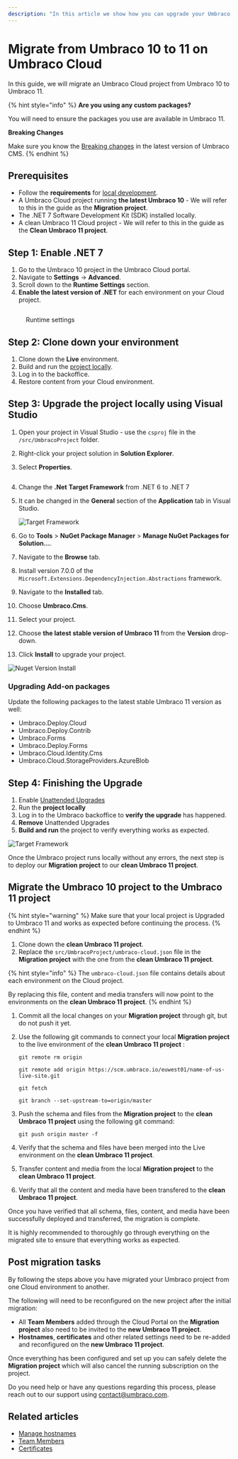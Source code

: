 ```yaml
---
description: "In this article we show how you can upgrade your Umbraco 10 Cloud project locally to Umbraco 11 and then migrate the project to a new Umbraco 11 project."
---
```


# Migrate from Umbraco 10 to 11 on Umbraco Cloud

In this guide, we will migrate an Umbraco Cloud project from Umbraco 10 to Umbraco 11.

{% hint style="info" %}
**Are you using any custom packages?**

You will need to ensure the packages you use are available in Umbraco 11.

**Breaking Changes**

Make sure you know the [Breaking changes](../../umbraco-cms/fundamentals/setup/upgrading/version-specific/) in the latest version of Umbraco CMS.
{% endhint %}

## Prerequisites

* Follow the **requirements** for [local development](../../umbraco-cms/fundamentals/setup/requirements.md#local-development).
* A Umbraco Cloud project running **the latest Umbraco 10** - We will refer to this in the guide as the **Migration project**.
* The .NET 7 Software Development Kit (SDK) installed locally.
* A clean Umbraco 11 Cloud project - We will refer to this in the guide as the **Clean Umbraco 11 project**.

## Step 1: Enable .NET 7

1. Go to the Umbraco 10 project in the Umbraco Cloud portal.
2. Navigate to **Settings** -> **Advanced**.
3. Scroll down to the **Runtime Settings** section.
4. **Enable the latest version of .NET** for each environment on your Cloud project.

<figure><img src="../../.gitbook/assets/runtime-settings.png" alt=""><figcaption><p>Runtime settings</p></figcaption></figure>

## Step 2: Clone down your environment

1. Clone down the **Live** environment.
2. Build and run the [project locally](../set-up/working-locally.md#running-the-site-locally).
3. Log in to the backoffice.
4. Restore content from your Cloud environment.

## Step 3: Upgrade the project locally using Visual Studio

1. Open your project in Visual Studio - use the `csproj` file in the `/src/UmbracoProject` folder.
2. Right-click your project solution in **Solution Explorer**.
3. Select **Properties**.

    <figure><img src="images/Solution-Explorer.png" alt=""><figcaption></figcaption></figure>
4. Change the **.Net** **Target Framework** from .NET 6 to .NET 7
5. It can be changed in the **General** section of the **Application** tab  in Visual Studio.

    ![Target Framework](images/Target-Framework.png)
6. Go to **Tools** > **NuGet Package Manager** > **Manage NuGet Packages for Solution...**.
7. Navigate to the **Browse** tab.
8. Install version 7.0.0 of the `Microsoft.Extensions.DependencyInjection.Abstractions` framework.
9. Navigate to the **Installed** tab.
10. Choose **Umbraco.Cms**.
11. Select your project.
12. Choose **the latest stable version of Umbraco 11** from the **Version** drop-down.
13. Click **Install** to upgrade your project.

![Nuget Version Install](images/Nuget-Version-Install.png)

### Upgrading Add-on packages

Update the following packages to the latest stable Umbraco 11 version as well:

* Umbraco.Deploy.Cloud
* Umbraco.Deploy.Contrib
* Umbraco.Forms
* Umbraco.Deploy.Forms
* Umbraco.Cloud.Identity.Cms
* Umbraco.Cloud.StorageProviders.AzureBlob

## Step 4: Finishing the Upgrade

1. Enable [Unattended Upgrades](../../umbraco-cms/reference/configuration/unattendedsettings.md#upgrade-unattended)
2. Run the **project locally**
3. Log in to the Umbraco backoffice to **verify the upgrade** has happened.
4. **Remove** Unattended Upgrades
5. **Build and run** the project to verify everything works as expected.

![Target Framework](images/verify-v10-upgrade-locally.png)

Once the Umbraco project runs locally without any errors, the next step is to deploy our **Migration project** to our **clean Umbraco 11 project**.

## Migrate the Umbraco 10 project to the Umbraco 11 project

{% hint style="warning" %}
Make sure that your local project is Upgraded to Umbraco 11 and works as expected before continuing the process.
{% endhint %}

1. Clone down the **clean Umbraco 11 project**.
2. Replace the `src/UmbracoProject/umbraco-cloud.json` file in the **Migration project** with the one from the **clean Umbraco 11 project**.

{% hint style="info" %}
The `umbraco-cloud.json` file contains details about each environment on the Cloud project.

By replacing this file, content and media transfers will now point to the environments on the **clean Umbraco 11 project**.
{% endhint %}

1. Commit all the local changes on your **Migration project** through git, but do not push it yet.
2.  Use the following git commands to connect your local **Migration project** to the live environment of the **clean Umbraco 11 project** :

    ```
    git remote rm origin

    git remote add origin https://scm.umbraco.io/euwest01/name-of-us-live-site.git

    git fetch

    git branch --set-upstream-to=origin/master
    ```
3.  Push the schema and files from the  **Migration project** to the **clean Umbraco 11 project** using the following git command:

    ```
    git push origin master -f
    ```
4. Verify that the schema and files have been merged into the Live environment on the **clean Umbraco 11 project**.
5. Transfer content and media from the local **Migration project** to the **clean Umbraco 11 project**.
6. Verify that all the content and media have been transfered to the **clean Umbraco 11 project**.

Once you have verified that all schema, files, content, and media have been successfully deployed and transferred, the migration is complete.

It is highly recommended to thoroughly go through everything on the migrated site to ensure that everything works as expected.

## Post migration tasks

By following the steps above you have migrated your Umbraco project from one Cloud environment to another.

The following will need to be reconfigured on the new project after the initial migration:

* All **Team Members** added through the Cloud Portal on the **Migration project** also need to be invited to the **new Umbraco 11 project**.
* **Hostnames**, **certificates** and other related settings need to be re-added and reconfigured on the **new Umbraco 11 project**.

Once everything has been configured and set up you can safely delete the **Migration project** which will also cancel the running subscription on the project.

Do you need help or have any questions regarding this process, please reach out to our support using [contact@umbraco.com](mailto:contact@umbraco.com).

## Related articles

* [Manage hostnames](../set-up/project-settings/manage-hostnames/)
* [Team Members](../set-up/project-settings/team-members/)
* [Certificates](../set-up/project-settings/manage-hostnames/security-certificates.md)


